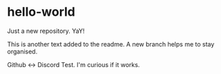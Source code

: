 # hello-world
Just a new repository. YaY!

This is another text added to the readme. A new branch helps me to stay organised.

Github <-> Discord Test. I'm curious if it works.
